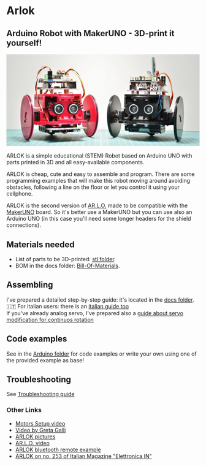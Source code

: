 # Arlok  
## Arduino Robot with MakerUNO - 3D-print it yourself!
![Arlok Front View](./media/arlokka_and_arlok.jpg)

ARLOK is a simple educational (STEM) Robot based on Arduino UNO with parts printed in 3D and all easy-available components.   
  
ARLOK is cheap, cute and easy to assemble and program. There are some programming examples that will make this robot moving around avoiding obstacles, following a line on the floor or let you control it using your cellphone.  
  
ARLOK is the second version of [AR.L.O.](https://github.com/Cyb3rn0id/AR.L.O.) made to be compatible with the [MakerUNO](https://makeruno.com.my/) board. So it's better use a MakerUNO but you can use also an Arduino UNO (in this case you'll need some longer headers for the shield connections).  

## Materials needed
- List of parts to be 3D-printed: [stl folder](./stl).  
- BOM in the docs folder: [Bill-Of-Materials](./docs/BOM.md).  

## Assembling
I've prepared a detailed step-by-step guide: it's located in the [docs folder](./docs/assembly.md).  
🇮🇹 For italian users: there is an [italian guide too](./docs/assembly_ita.md)  
If you've already analog servo, I've prepared also a [guide about servo modification for continuos rotation](./docs/servo_mod.md)

## Code examples
See in the [Arduino folder](./arduino) for code examples or write your own using one of the provided example as base!

## Troubleshooting
See [Troubleshooting guide](./docs/troubleshooting.md)  

### Other Links
- [Motors Setup video](https://www.youtube.com/watch?v=i7roltk-IzI)
- [Video by Greta Galli](https://www.youtube.com/watch?v=CbPGWd9I_mA)
- [ARLOK pictures](https://tinyurl.com/arlokpictures)
- [AR.L.O. video](https://www.youtube.com/watch?v=O_3CUWvaW3k)
- [ARLOK bluetooth remote example](https://www.youtube.com/watch?v=ISU3L3CCWP8)
- [ARLOK on no. 253 of Italian Magazine "Elettronica IN"](https://www.elettronicain.it/prodotto/n-253-aprile-2021/?tracking=5f004a6ba8be7)

